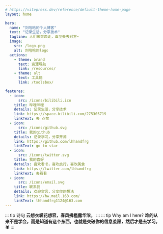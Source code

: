 ```yaml
---
# https://vitepress.dev/reference/default-theme-home-page
layout: home

hero:
  name: "刘哈哈的个人博客"
  text: "记录生活，分享技术"
  tagline: 人们东奔西走，直至失去对方~
  image:
    src: /logo.png
    alt: 刘哈哈的logo
  actions:
    - theme: brand
      text: 资源导航
      link: /resources/
    - theme: alt
      text: 工具箱
      link: /toolsbox/

features:
  - icon:
      src: /icons/bilibili.ico
    title: 哔哩哔哩
    details: 记录生活，分享技术
    link: https://space.bilibili.com/275305719
    linkText: 去 点赞
  - icon:
      src: /icons/github.svg
    title: 我的github
    details: 记录学习，分享开源
    link: https://github.com/lhhandfrg
    linkText: go to star
  - icon:
      src: /icons/twitter.svg
    title: 我的喜好
    details: 喜欢看书，喜欢旅行，喜欢美食
    link: https://twitter.com/lhhandfrg
    linkText: 去看看
  - icon:
      src: /icons/email.svg
    title: 联系我
    details: 欢迎留言，分享你的想法
    link: https://hw.mail.163.com/
    linkText: lhhandfrg1124@163.com
---
```


::: tip 诗句
**云想衣裳花想容，春风拂槛露华浓。**
:::
::: tip Why am I here?
**难的从来不是学会，而是知道有这个东西，也就是突破你的信息茧房，然后才是去学习。**:spider:
:::